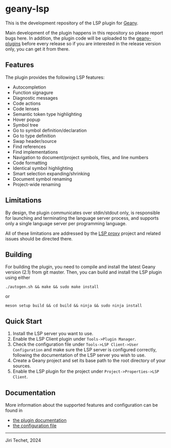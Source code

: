 geany-lsp
=========

This is the development repository of the LSP plugin for
[Geany](https://github.com/geany/geany).

Main development of the plugin happens in this repository so please report
bugs here. In addition, the plugin code will be uploaded to the
[geany-plugins](https://github.com/geany/geany-plugins) before every release
so if you are interested in the release version only, you can get it from
there.

Features
--------

The plugin provides the following LSP features:

* Autocompletion
* Function signagure
* Diagnostic messages
* Code actions
* Code lenses
* Semantic token type highlighting
* Hover popup
* Symbol tree
* Go to symbol definition/declaration
* Go to type definition
* Swap header/source
* Find references
* Find implementations
* Navigation to document/project symbols, files, and line numbers
* Code formatting
* Identical symbol highlighting
* Smart selection expanding/shrinking
* Document symbol renaming
* Project-wide renaming

Limitations
-----------

By design, the plugin communicates over stdin/stdout only, is responsible
for launching and terminating the language server process, and supports only
a single language server per programming language.

All of these limitations are addressed by the [LSP proxy](https://github.com/techee/lsp-proxy)
project and related issues should be directed there.

Building
--------

For building the plugin, you need to compile and install the latest Geany
version (2.1) from git master. Then, you can build and install the LSP plugin
using either
```
./autogen.sh && make && sudo make install
```
or
```
meson setup build && cd build && ninja && sudo ninja install
```

Quick Start
-----------

1. Install the LSP server you want to use.
2. Enable the LSP Client plugin under `Tools->Plugin Manager`.
3. Check the configuration file under `Tools->LSP Client->User Configuration`
and make sure the LSP server is configured correctly, following the documentation
of the LSP server you wish to use.
4. Create a Geany project and set its base path to the root directory of
your sources.
5. Enable the LSP plugin for the project under `Project->Properties->LSP Client`.

Documentation
-------------

More information about the supported features and configuration can be found in
* [the plugin documentation](https://github.com/techee/geany-lsp/tree/master/lsp/README)
* [the configuration file](https://github.com/techee/geany-lsp/blob/master/lsp/data/lsp.conf)

---

Jiri Techet, 2024
